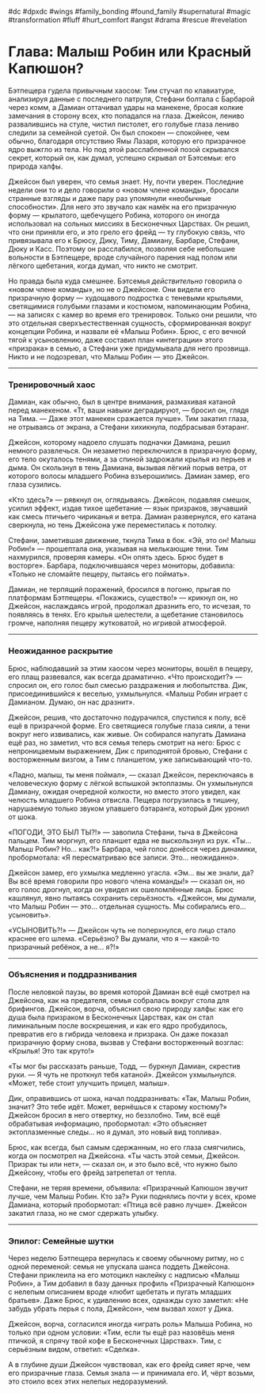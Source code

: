 #dc #dpxdc #wings #family_bonding #found_family #supernatural #magic #transformation #fluff #hurt_comfort #angst #drama #rescue #revelation 

# Глава: Малыш Робин или Красный Капюшон?

Бэтпещера гудела привычным хаосом: Тим стучал по клавиатуре, анализируя данные с последнего патруля, Стефани болтала с Барбарой через комм, а Дамиан оттачивал удары на манекене, бросая колкие замечания в сторону всех, кто попадался на глаза. Джейсон, лениво развалившись на стуле, чистил пистолет, его голубые глаза лениво следили за семейной суетой. Он был спокоен — спокойнее, чем обычно, благодаря отсутствию Ямы Лазаря, которую его призрачное ядро выжгло из тела. Но под этой расслабленной позой скрывался секрет, который он, как думал, успешно скрывал от Бэтсемьи: его природа халфы.

Джейсон был уверен, что семья знает. Ну, почти уверен. Последние недели они то и дело говорили о «новом члене команды», бросали странные взгляды и даже пару раз упомянули «необычные способности». Для него это звучало как намёк на его призрачную форму — крылатого, щебечущего Робина, которого он иногда использовал на сольных миссиях в Бесконечных Царствах. Он решил, что они приняли его, и это грело его фрейд — ту глубокую связь, что привязывала его к Брюсу, Дику, Тиму, Дамиану, Барбаре, Стефани, Дюку и Касс. Поэтому он расслабился, позволяя себе небольшие вольности в Бэтпещере, вроде случайного парения над полом или лёгкого щебетания, когда думал, что никто не смотрит.

Но правда была куда смешнее. Бэтсемья *действительно* говорила о «новом члене команды», но не о Джейсоне. Они видели его призрачную форму — худощавого подростка с теневыми крыльями, светящимися голубыми глазами и костюмом, напоминающим Робина, — на записях с камер во время его тренировок. Только они решили, что это отдельная сверхъестественная сущность, сформированная вокруг концепции Робина, и назвали её «Малыш Робин». Брюс, с его вечной тягой к усыновлению, даже составил план «интеграции» этого «призрака» в семью, а Стефани уже придумывала для него прозвища. Никто и не подозревал, что Малыш Робин — это Джейсон.

---

### Тренировочный хаос

Дамиан, как обычно, был в центре внимания, размахивая катаной перед манекеном. «Тт, ваши навыки деградируют, — бросил он, глядя на Тима. — Даже этот манекен сражается лучше». Тим закатил глаза, не отрываясь от экрана, а Стефани хихикнула, подбрасывая бэтаранг.

Джейсон, которому надоело слушать подначки Дамиана, решил немного развлечься. Он незаметно переключился в призрачную форму, его тело окуталось тенями, а за спиной задрожали крылья из перьев и дыма. Он скользнул в тень Дамиана, вызывая лёгкий порыв ветра, от которого волосы младшего Робина взъерошились. Дамиан замер, его глаза сузились.

«Кто здесь?» — рявкнул он, оглядываясь. Джейсон, подавляя смешок, усилил эффект, издав тихое щебетание — язык призраков, звучавший как смесь птичьего чириканья и ветра. Дамиан развернулся, его катана сверкнула, но тень Джейсона уже переместилась к потолку.

Стефани, заметившая движение, ткнула Тима в бок. «Эй, это он! Малыш Робин!» — прошептала она, указывая на мелькающие тени. Тим нахмурился, проверяя камеры. «Он опять здесь. Брюс будет в восторге». Барбара, подключившаяся через мониторы, добавила: «Только не сломайте пещеру, пытаясь его поймать».

Дамиан, не терпящий поражений, бросился в погоню, прыгая по платформам Бэтпещеры. «Покажись, существо!» — крикнул он, но Джейсон, наслаждаясь игрой, продолжал дразнить его, то исчезая, то появляясь в тенях. Его крылья шелестели, а щебетание становилось громче, наполняя пещеру жутковатой, но игривой атмосферой.

---

### Неожиданное раскрытие

Брюс, наблюдавший за этим хаосом через мониторы, вошёл в пещеру, его плащ развевался, как всегда драматично. «Что происходит?» — спросил он, его голос был смесью раздражения и любопытства. Дик, присоединившийся к веселью, ухмыльнулся. «Малыш Робин играет с Дамианом. Думаю, он нас дразнит».

Джейсон, решив, что достаточно подурачился, спустился к полу, всё ещё в призрачной форме. Его светящиеся голубые глаза сияли, а тени вокруг него извивались, как живые. Он собирался напугать Дамиана ещё раз, но заметил, что вся семья теперь смотрит на него: Брюс с непроницаемым выражением, Дик с приподнятой бровью, Стефани с восторженным визгом, а Тим с планшетом, уже записывающий что-то.

«Ладно, малыш, ты меня поймал», — сказал Джейсон, переключаясь в человеческую форму с лёгкой вспышкой эктоплазмы. Он ухмыльнулся Дамиану, ожидая очередной колкости, но вместо этого увидел, как челюсть младшего Робина отвисла. Пещера погрузилась в тишину, нарушаемую только звуком упавшего бэтаранга, который Дик уронил от шока.

«ПОГОДИ, ЭТО БЫЛ ТЫ?!» — завопила Стефани, тыча в Джейсона пальцем. Тим моргнул, его планшет едва не выскользнул из рук. «Ты… Малыш Робин? Но… как?!» Барбара, чей голос донёсся через динамики, пробормотала: «Я пересматриваю все записи. Это… неожиданно».

Джейсон замер, его ухмылка медленно угасла. «Эм… вы же знали, да? Вы всё время говорили про нового члена команды!» — сказал он, но его голос дрогнул, когда он увидел их ошеломлённые лица. Брюс кашлянул, явно пытаясь сохранить серьёзность. «Джейсон, мы думали, что Малыш Робин — это… отдельная сущность. Мы собирались его… усыновить».

«УСЫНОВИТЬ?!» — Джейсон чуть не поперхнулся, его лицо стало краснее его шлема. «Серьёзно? Вы думали, что я — какой-то призрачный ребёнок, а не… я?!»

---

### Объяснения и поддразнивания

После неловкой паузы, во время которой Дамиан всё ещё смотрел на Джейсона, как на предателя, семья собралась вокруг стола для брифингов. Джейсон, ворча, объяснил свою природу халфы: как его душа была призраком в Бесконечных Царствах, как он стал лиминальным после воскрешения, и как его ядро пробудилось, превратив его в гибрида человека и призрака. Он даже показал призрачную форму снова, вызвав у Стефани восторженный возглас: «Крылья! Это так круто!»

«Ты мог бы рассказать раньше, Тодд, — буркнул Дамиан, скрестив руки. — Я чуть не проткнул тебя катаной». Джейсон ухмыльнулся. «Может, тебе стоит улучшить прицел, малыш».

Дик, оправившись от шока, начал поддразнивать: «Так, Малыш Робин, значит? Это тебе идёт. Может, вернёшься к старому костюму?» Джейсон бросил в него отвертку, но беззлобно. Тим, всё ещё обрабатывая информацию, пробормотал: «Это объясняет эктоплазменные следы… но я думал, это новый вид топлива».

Брюс, как всегда, был самым сдержанным, но его глаза смягчились, когда он посмотрел на Джейсона. «Ты часть этой семьи, Джейсон. Призрак ты или нет», — сказал он, и это было всё, что нужно было Джейсону, чтобы его фрейд затрепетал от тепла.

Стефани, не теряя времени, объявила: «Призрачный Капюшон звучит лучше, чем Малыш Робин. Кто за?» Руки поднялись почти у всех, кроме Дамиана, который пробормотал: «Птица всё равно лучше». Джейсон закатил глаза, но не смог сдержать улыбку.

---

### Эпилог: Семейные шутки

Через неделю Бэтпещера вернулась к своему обычному ритму, но с одной переменой: семья не упускала шанса поддеть Джейсона. Стефани приклеила на его мотоцикл наклейку с надписью «Малыш Робин», а Тим добавил в базу данных профиль «Призрачный Капюшон» с нелепым описанием вроде «любит щебетать и пугать младших братьев». Даже Брюс, к удивлению всех, однажды сухо заметил: «Не забудь убрать перья с пола, Джейсон», чем вызвал хохот у Дика.

Джейсон, ворча, согласился иногда «играть роль» Малыша Робина, но только при одном условии: «Тим, если ты ещё раз назовёшь меня птичкой, я спрячу твой кофе в Бесконечных Царствах». Тим, с серьёзным видом, ответил: «Сделка».

А в глубине души Джейсон чувствовал, как его фрейд сияет ярче, чем его призрачные глаза. Семья знала — и принимала его. И, чёрт возьми, это стоило всех этих нелепых недоразумений.

